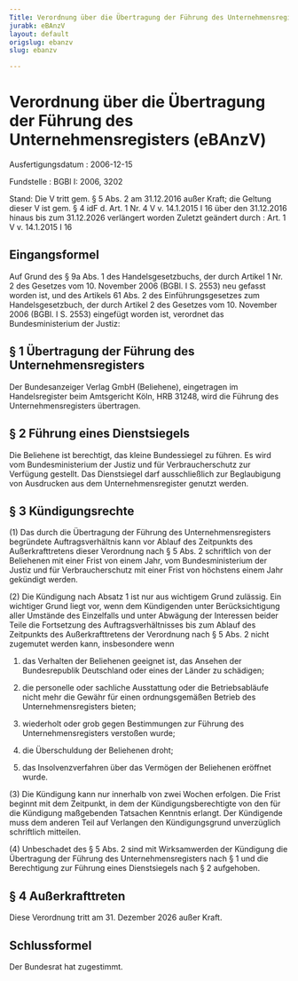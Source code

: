 ```yaml
---
Title: Verordnung über die Übertragung der Führung des Unternehmensregisters
jurabk: eBAnzV
layout: default
origslug: ebanzv
slug: ebanzv

---
```


# Verordnung über die Übertragung der Führung des Unternehmensregisters (eBAnzV)

Ausfertigungsdatum
:   2006-12-15

Fundstelle
:   BGBl I: 2006, 3202

Stand: Die V tritt gem. § 5 Abs. 2 am 31.12.2016 außer Kraft; die Geltung dieser V ist gem. § 4 idF d. Art. 1 Nr. 4 V v. 14.1.2015 I 16 über den 31.12.2016 hinaus bis zum 31.12.2026 verlängert worden
Zuletzt geändert durch
:   Art. 1 V v. 14.1.2015 I 16


## Eingangsformel

Auf Grund des § 9a Abs. 1 des Handelsgesetzbuchs, der durch Artikel 1
Nr. 2 des Gesetzes vom 10. November 2006 (BGBl. I S. 2553) neu gefasst
worden ist, und des Artikels 61 Abs. 2 des Einführungsgesetzes zum
Handelsgesetzbuch, der durch Artikel 2 des Gesetzes vom 10. November
2006 (BGBl. I S. 2553) eingefügt worden ist, verordnet das
Bundesministerium der Justiz:


## § 1 Übertragung der Führung des Unternehmensregisters

Der Bundesanzeiger Verlag GmbH (Beliehene), eingetragen im
Handelsregister beim Amtsgericht Köln, HRB 31248, wird die Führung des
Unternehmensregisters übertragen.


## § 2 Führung eines Dienstsiegels

Die Beliehene ist berechtigt, das kleine Bundessiegel zu führen. Es
wird vom Bundesministerium der Justiz und für Verbraucherschutz zur
Verfügung gestellt. Das Dienstsiegel darf ausschließlich zur
Beglaubigung von Ausdrucken aus dem Unternehmensregister genutzt
werden.


## § 3 Kündigungsrechte

(1) Das durch die Übertragung der Führung des Unternehmensregisters
begründete Auftragsverhältnis kann vor Ablauf des Zeitpunkts des
Außerkrafttretens dieser Verordnung nach § 5 Abs. 2 schriftlich von
der Beliehenen mit einer Frist von einem Jahr, vom Bundesministerium
der Justiz und für Verbraucherschutz mit einer Frist von höchstens
einem Jahr gekündigt werden.

(2) Die Kündigung nach Absatz 1 ist nur aus wichtigem Grund zulässig.
Ein wichtiger Grund liegt vor, wenn dem Kündigenden unter
Berücksichtigung aller Umstände des Einzelfalls und unter Abwägung der
Interessen beider Teile die Fortsetzung des Auftragsverhältnisses bis
zum Ablauf des Zeitpunkts des Außerkrafttretens der Verordnung nach §
5 Abs. 2 nicht zugemutet werden kann, insbesondere wenn

1.  das Verhalten der Beliehenen geeignet ist, das Ansehen der
    Bundesrepublik Deutschland oder eines der Länder zu schädigen;


2.  die personelle oder sachliche Ausstattung oder die Betriebsabläufe
    nicht mehr die Gewähr für einen ordnungsgemäßen Betrieb des
    Unternehmensregisters bieten;


3.  wiederholt oder grob gegen Bestimmungen zur Führung des
    Unternehmensregisters verstoßen wurde;


4.  die Überschuldung der Beliehenen droht;


5.  das Insolvenzverfahren über das Vermögen der Beliehenen eröffnet
    wurde.




(3) Die Kündigung kann nur innerhalb von zwei Wochen erfolgen. Die
Frist beginnt mit dem Zeitpunkt, in dem der Kündigungsberechtigte von
den für die Kündigung maßgebenden Tatsachen Kenntnis erlangt. Der
Kündigende muss dem anderen Teil auf Verlangen den Kündigungsgrund
unverzüglich schriftlich mitteilen.

(4) Unbeschadet des § 5 Abs. 2 sind mit Wirksamwerden der Kündigung
die Übertragung der Führung des Unternehmensregisters nach § 1 und die
Berechtigung zur Führung eines Dienstsiegels nach § 2 aufgehoben.


## § 4 Außerkrafttreten

Diese Verordnung tritt am 31. Dezember 2026 außer Kraft.


## Schlussformel

Der Bundesrat hat zugestimmt.

